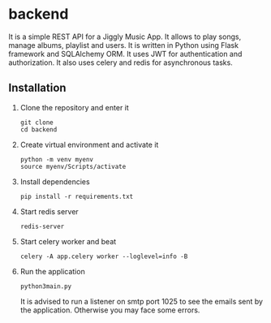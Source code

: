 # backend

 It is a simple REST API for a Jiggly Music App. It allows to play songs, manage albums, playlist and users. It is written in Python using Flask framework and SQLAlchemy ORM. It uses JWT for authentication and authorization. It also uses celery and redis for asynchronous tasks.


## Installation

1. Clone the repository and enter it

    ```
    git clone
    cd backend
    ```

2. Create virtual environment and activate it

    ```
    python -m venv myenv
    source myenv/Scripts/activate
    ```

3. Install dependencies

    ```
    pip install -r requirements.txt
    ```

4. Start redis server

    ```
    redis-server
    ```

5. Start celery worker and beat

    ```
    celery -A app.celery worker --loglevel=info -B
    ```

6. Run the application

    ```
    python3main.py
    ```

    It is advised to run a listener on smtp port 1025 to see the emails sent by the application. Otherwise you may face some errors.
